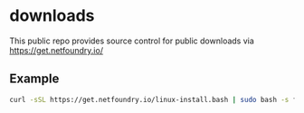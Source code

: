 # downloads

This public repo provides source control for public downloads via https://get.netfoundry.io/

## Example

```bash
curl -sSL https://get.netfoundry.io/linux-install.bash | sudo bash -s frontdoor-agent
```

